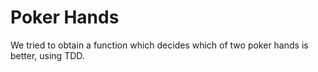 Poker Hands
===========

We tried to obtain a function which decides which of two poker hands is better, using TDD.